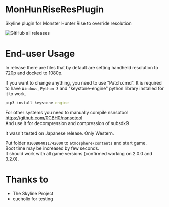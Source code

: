 # MonHunRiseResPlugin
Skyline plugin for Monster Hunter Rise to override resolution

![GitHub all releases](https://img.shields.io/github/downloads/masagrator/MonHunRiseResPlugin/total)

# End-user Usage
In release there are files that by default are setting handheld resolution to 720p and docked to 1080p.

If you want to change anything, you need to use "Patch.cmd". 
It is required to have `Windows`, `Python 3` and "keystone-engine" python library installed for it to work.

```cmd
pip3 install keystone-engine
```

For other systems you need to manually compile nsnsotool</br>
https://github.com/0CBH0/nsnsotool</br>
And use it for decompression and compression of subsdk9

It wasn't tested on Japanese release. Only Western.

Put folder `0100B04011742000` to `atmosphere\contents` and start game.</br>
Boot time may be increased by few seconds.</br>
It should work with all game versions (confirmed working on 2.0.0 and 3.2.0).

# Thanks to
- The Skyline Project
- cucholix for testing
